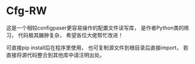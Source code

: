# Cfg-RW
这是一个相较configpaser更容易操作的配置文件读写库，
是作者Python类的练习，
代码极其臃肿复杂，
希望各位大佬帮忙改进！

可直接pip install后在程序里使用，
也可复制源文件到根目录后直接import，
若直接将源代码整合到其他库中请注明出处。
